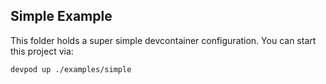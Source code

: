 ## Simple Example

This folder holds a super simple devcontainer configuration. You can start this project via:
```
devpod up ./examples/simple
```
